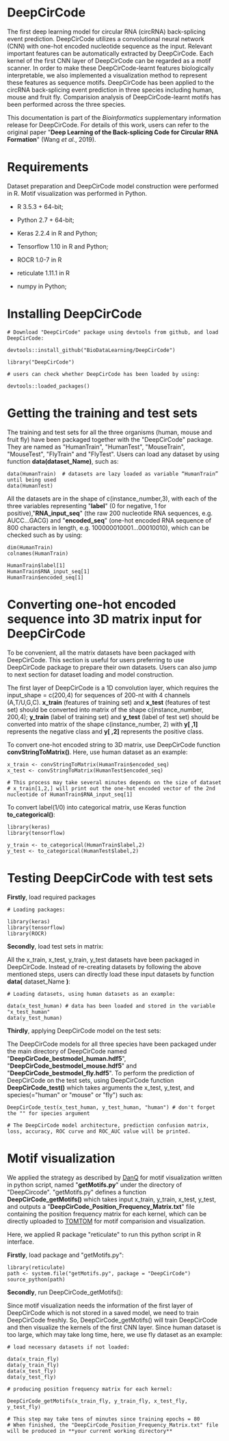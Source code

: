 # DeepCirCode 
The first deep learning model for circular RNA (circRNA) back-splicing event prediction. DeepCirCode utilizes a convolutional neural network (CNN) with one-hot encoded nucleotide sequence as the input. Relevant important features can be automatically extracted by DeepCirCode. Each kernel of the first CNN layer of DeepCirCode can be regarded as a motif scanner. In order to make these DeepCirCode-learnt features biologically interpretable, we also implemented a visualization method to represent these features as sequence motifs. DeepCirCode has been applied to the circRNA back-splicing event prediction in three species including human, mouse and fruit fly. Comparision analysis of DeepCirCode-learnt motifs has been performed across the three species.  

This documentation is part of the *Bioinformatics* supplementary information release for DeepCirCode. For details of this work, users can refer to the original paper "**Deep Learning of the Back-splicing Code for Circular RNA Formation**" (Wang *et al.*, 2019). 
# Requirements 
Dataset preparation and DeepCirCode model construction were performed in R. Motif visualization was performed in Python.  

- R 3.5.3 + 64-bit; 

- Python 2.7 + 64-bit; 

- Keras 2.2.4 in R and Python; 

- Tensorflow 1.10 in R and Python; 

- ROCR 1.0-7 in R

- reticulate 1.11.1 in R

- numpy in Python; 
# Installing DeepCirCode 
``` 
# Download "DeepCirCode" package using devtools from github, and load DeepCirCode: 

devtools::install_github("BioDataLearning/DeepCirCode") 

library("DeepCirCode") 

# users can check whether DeepCirCode has been loaded by using: 

devtools::loaded_packages() 
``` 
# Getting the training and test sets 
The training and test sets for all the three organisms (human, mouse and fruit fly) have been packaged together with the "DeepCirCode" package. They are named as "HumanTrain", "HumanTest", "MouseTrain", "MouseTest", "FlyTrain" and "FlyTest". Users can load any dataset by using function **data(**dataset_Name**)**, such as: 
``` 
data(HumanTrain)  # datasets are lazy loaded as variable “HumanTrain” until being used
data(HumanTest) 
``` 
All the datasets are in the shape of c(instance_number,3), with each of the three variables representing "**label**" (0 for negative, 1 for positive),"**RNA_input_seq**" (the raw 200 nucleotide RNA sequences, e.g. AUCC...GACG) and "**encoded_seq**" (one-hot encoded RNA sequence of 800 characters in length, e.g. 100000010001...00010010), which can be checked such as by using: 
``` 
dim(HumanTrain) 
colnames(HumanTrain) 

HumanTrain$label[1] 
HumanTrain$RNA_input_seq[1] 
HumanTrain$encoded_seq[1] 
``` 
# Converting one-hot encoded sequence into 3D matrix input for DeepCirCode 
To be convenient, all the matrix datasets have been packaged with DeepCirCode. This section is useful for users preferring to use DeepCirCode package to prepare their own datasets. Users can also jump to next section for dataset loading and model construction. 

The first layer of DeepCirCode is a 1D convolution layer, which requires the input_shape = c(200,4) for sequences of 200-nt with 4 channels (A,T/U,G,C). **x_train** (features of training set) and **x_test** (features of test set) should be converted into matrix of the shape c(instance_number, 200,4); **y_train** (label of training set) and **y_test** (label of test set) should be converted into matrix of the shape c(instance_number, 2) with **y[ ,1]** represents the negative class and **y[ ,2]** represents the positive class. 

To convert one-hot encoded string to 3D matrix, use DeepCirCode function **convStringToMatrix()**. Here, use human dataset as an example: 
``` 
x_train <- convStringToMatrix(HumanTrain$encoded_seq) 
x_test <- convStringToMatrix(HumanTest$encoded_seq) 

# This process may take several minutes depends on the size of dataset 
# x_train[1,2,] will print out the one-hot encoded vector of the 2nd nucleotide of HumanTrain$RNA_input_seq[1] 
``` 
To convert label(1/0) into categorical matrix, use Keras function **to_categorical()**: 
``` 
library(keras) 
library(tensorflow) 

y_train <- to_categorical(HumanTrain$label,2) 
y_test <- to_categorical(HumanTest$label,2) 
``` 
# Testing DeepCirCode with test sets 
**Firstly**, load required packages 
``` 
# Loading packages: 

library(keras) 
library(tensorflow) 
library(ROCR) 
``` 
**Secondly**, load test sets in matrix: 

All the x_train, x_test, y_train, y_test datasets have been packaged in DeepCirCode. Instead of re-creating datasets by following the above mentioned steps, users can directly load these input datasets by function **data(** dataset_Name **)**: 
``` 
# Loading datasets, using human datasets as an example: 

data(x_test_human) # data has been loaded and stored in the variable "x_test_human" 
data(y_test_human) 
``` 
**Thirdly**, applying DeepCirCode model on the test sets: 

The DeepCirCode models for all three species have been packaged under the main directory of DeepCirCode named "**DeepCirCode_bestmodel_human.hdf5**", "**DeepCirCode_bestmodel_mouse.hdf5**" and "**DeepCirCode_bestmodel_fly.hdf5**". To perform the prediction of DeepCirCode on the test sets, using DeepCirCode function **DeepCirCode_test()** which takes arguments the x_test, y_test, and species(="human" or "mouse" or "fly") such as: 
``` 
DeepCirCode_test(x_test_human, y_test_human, "human") # don't forget the "" for species argument 

# The DeepCirCode model architecture, prediction confusion matrix, loss, accuracy, ROC curve and ROC_AUC value will be printed. 
``` 
# Motif visualization 
We applied the strategy as described by [DanQ](https://github.com/uci-cbcl/DanQ/issues/9) for motif visualization written in python script, named "**getMotifs.py**" under the directory of "DeepCircode". "getMotifs.py" defines a function **DeepCirCode_getMotifs()** which takes input x_train, y_train, x_test, y_test, and outputs a "**DeepCirCode_Position_Frequency_Matrix.txt**" file containing the position frequency matrix for each kernel, which can be directly uploaded to [TOMTOM](http://meme-suite.org/tools/tomtom) for motif comparision and visualization. 

Here, we applied R package "reticulate" to run this python script in R interface. 

**Firstly**, load package and "getMotifs.py": 
``` 
library(reticulate) 
path <- system.file("getMotifs.py", package = "DeepCirCode")
source_python(path) 
``` 
**Secondly**, run DeepCirCode_getMotifs(): 

Since motif visualization needs the information of the first layer of DeepCirCode which is not stored in a saved model, we need to train DeepCirCode freshly. So, DeepCirCode_getMotifs() will train DeepCirCode and then visualize the kernels of the first CNN layer. Since human dataset is too large, which may take long time, here, we use fly dataset as an example: 
``` 
# load necessary datasets if not loaded: 

data(x_train_fly) 
data(y_train_fly) 
data(x_test_fly) 
data(y_test_fly) 

# producing position frequency matrix for each kernel: 

DeepCirCode_getMotifs(x_train_fly, y_train_fly, x_test_fly, y_test_fly) 

# This step may take tens of minutes since training epochs = 80
# When finished, the "DeepCirCode_Position_Frequency_Matrix.txt" file will be produced in **your current working directory** 
``` 









